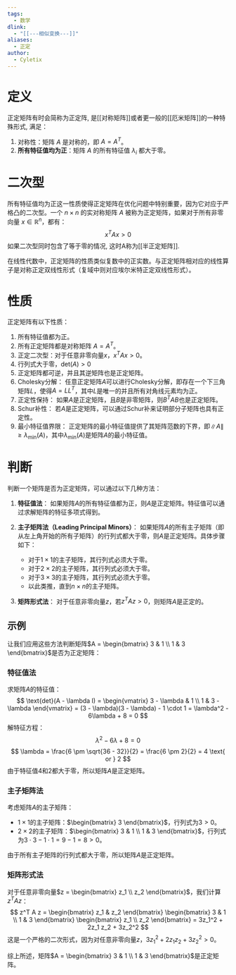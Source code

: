 ```yaml
---
tags:
  - 数学
dlink:
  - "[[---相似变换---]]"
aliases:
  - 正定
author:
  - Cyletix
---
```

# 定义
正定矩阵有时会简称为正定阵, 是[[对称矩阵]]或者更一般的[[厄米矩阵]]的一种特殊形式, 满足：
1. 对称性：矩阵 $A$ 是对称的，即 $A = A^T$。
2. **所有特征值均为正**：矩阵 $A$ 的所有特征值 $\lambda_i$ 都大于零。


# 二次型
所有特征值均为正这一性质使得正定矩阵在优化问题中特别重要，因为它对应于严格凸的二次型。一个 $n \times n$ 的实对称矩阵 $A$ 被称为正定矩阵，如果对于所有非零向量 $x \in \mathbb{R}^n$，都有：
$$
x^T A x > 0
$$
如果二次型同时包含了等于零的情况, 这时A称为[[半正定矩阵]]. 

在线性代数中，正定矩阵的性质类似复数中的正实数。与正定矩阵相对应的线性算子是对称正定双线性形式（复域中则对应埃尔米特正定双线性形式）。

# 性质
正定矩阵有以下性质：
1. 所有特征值都为正。
2. 所有正定矩阵都是对称矩阵 $A = A^T$。
3. 正定二次型：对于任意非零向量$x$，$x^T A x > 0$。
4. 行列式大于零，$\text{det}(A) > 0$
5. 正定矩阵都可逆，并且其逆矩阵也是正定矩阵。
6. Cholesky分解：
	任意正定矩阵$A$可以进行Cholesky分解，即存在一个下三角矩阵$L$，使得$A = LL^T$，其中$L$是唯一的并且所有对角线元素均为正。
7. 正定性保持：
	如果$A$是正定矩阵，且$B$是非零矩阵，则$B^T A B$也是正定矩阵。
8. Schur补性：
	若$A$是正定矩阵，可以通过Schur补来证明部分子矩阵也具有正定性。
9. 最小特征值界限：
	正定矩阵的最小特征值提供了其矩阵范数的下界，即$\|A\| \geq \lambda_{\min}(A)$，其中$\lambda_{\min}(A)$是矩阵$A$的最小特征值。


# 判断
判断一个矩阵是否为正定矩阵，可以通过以下几种方法：

1. **特征值法**：
   如果矩阵$A$的所有特征值都为正，则$A$是正定矩阵。特征值可以通过求解矩阵的特征多项式得到。

2. **主子矩阵法（Leading Principal Minors）**：
   如果矩阵$A$的所有主子矩阵（即从左上角开始的所有子矩阵）的行列式都大于零，则$A$是正定矩阵。具体步骤如下：
   - 对于$1 \times 1$的主子矩阵，其行列式必须大于零。
   - 对于$2 \times 2$的主子矩阵，其行列式必须大于零。
   - 对于$3 \times 3$的主子矩阵，其行列式必须大于零。
   - 以此类推，直到$n \times n$的主子矩阵。

3. **矩阵形式法**：
   对于任意非零向量$z$，若$z^T A z > 0$，则矩阵$A$是正定的。


## 示例
让我们应用这些方法判断矩阵$A = \begin{bmatrix} 3 & 1 \\ 1 & 3 \end{bmatrix}$是否为正定矩阵：
### 特征值法

求矩阵$A$的特征值：
$$
\text{det}(A - \lambda I) = \begin{vmatrix} 3 - \lambda & 1 \\ 1 & 3 - \lambda \end{vmatrix} = (3 - \lambda)(3 - \lambda) - 1 \cdot 1 = \lambda^2 - 6\lambda + 8 = 0
$$
解特征方程：
$$
\lambda^2 - 6\lambda + 8 = 0
$$
$$
\lambda = \frac{6 \pm \sqrt{36 - 32}}{2} = \frac{6 \pm 2}{2} = 4 \text{ or } 2
$$
由于特征值$4$和$2$都大于零，所以矩阵$A$是正定矩阵。

### 主子矩阵法

考虑矩阵$A$的主子矩阵：
- $1 \times 1$的主子矩阵：$\begin{bmatrix} 3 \end{bmatrix}$，行列式为$3 > 0$。
- $2 \times 2$的主子矩阵：$\begin{bmatrix} 3 & 1 \\ 1 & 3 \end{bmatrix}$，行列式为$3 \cdot 3 - 1 \cdot 1 = 9 - 1 = 8 > 0$。

由于所有主子矩阵的行列式都大于零，所以矩阵$A$是正定矩阵。

### 矩阵形式法

对于任意非零向量$z = \begin{bmatrix} z_1 \\ z_2 \end{bmatrix}$，我们计算$z^T A z$：
$$
z^T A z = \begin{bmatrix} z_1 & z_2 \end{bmatrix} \begin{bmatrix} 3 & 1 \\ 1 & 3 \end{bmatrix} \begin{bmatrix} z_1 \\ z_2 \end{bmatrix} = 3z_1^2 + 2z_1 z_2 + 3z_2^2
$$
这是一个严格的二次形式，因为对任意非零向量$z$，$3z_1^2 + 2z_1 z_2 + 3z_2^2 > 0$。

综上所述，矩阵$A = \begin{bmatrix} 3 & 1 \\ 1 & 3 \end{bmatrix}$是正定矩阵。